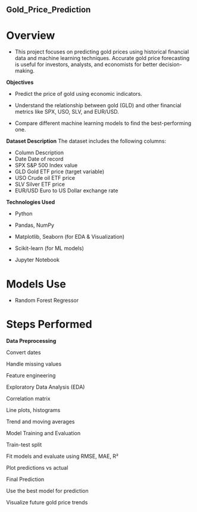 ##  Gold_Price_Prediction
 # Overview
- This project focuses on predicting gold prices using historical financial data and machine learning techniques. Accurate gold price forecasting is useful for investors, analysts, and economists for better decision-making.

 **Objectives**
- Predict the price of gold using economic indicators.

- Understand the relationship between gold (GLD) and other financial metrics like SPX, USO, SLV, and EUR/USD.

- Compare different machine learning models to find the best-performing one.

**Dataset Description**
The dataset includes the following columns:

- Column	Description
- Date	Date of record
- SPX	S&P 500 Index value
- GLD	Gold ETF price (target variable)
- USO	Crude oil ETF price
- SLV	Silver ETF price
- EUR/USD	Euro to US Dollar exchange rate

**Technologies Used**
- Python

- Pandas, NumPy

- Matplotlib, Seaborn (for EDA & Visualization)

- Scikit-learn (for ML models)

- Jupyter Notebook

# Models Use

- Random Forest Regressor 

# Steps Performed
**Data Preprocessing**

Convert dates

Handle missing values

Feature engineering

Exploratory Data Analysis (EDA)

Correlation matrix

Line plots, histograms

Trend and moving averages

Model Training and Evaluation

Train-test split

Fit models and evaluate using RMSE, MAE, R²

Plot predictions vs actual

Final Prediction

Use the best model for prediction

Visualize future gold price trends
